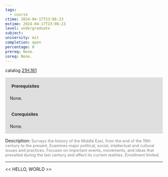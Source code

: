 ```yaml
---
tags:
  - course
ctime: 2024-04-17T23:06:23
mstime: 2024-04-17T23:06:23
level: undergraduate
subject: 
university: mit
completion: open
percentage: 0
prereq: None.
coreq: None.
---
```


catalog [21H.161](http://student.mit.edu/catalog/m21Ha.html#21H.161)

<span style="display: block; padding: 15px; background-color: rgb(100, 100, 100, 0.2);"><font id="m_prereq2331_0" style="display: block; font-family: Arial, sans-serif; font-weight: bold; padding: 5px">Prerequisites</font><br><span id="prereq2331_0">None.</span></span>
<span style="display: block; padding: 15px; background-color: rgb(100, 100, 100, 0.2);"><font id="m_coreq2331_0" style="display: block; font-family: Arial, sans-serif; font-weight: bold; padding: 5px">Corequisites</font><br><span id="coreq2331_0">None.</span></span>

<font style="">Description:</font>
<font style="color: grey; font-size: 0.8rem;">Surveys the history of the Middle East, from the end of the 19th century to the present. Examines major political, social, intellectual and cultural issues and practices. Focuses on important events, movements, and ideas that prevailed during the last century and affect its current realities. Enrollment limited.</font>



---

<< HELLO, WORLD >>
